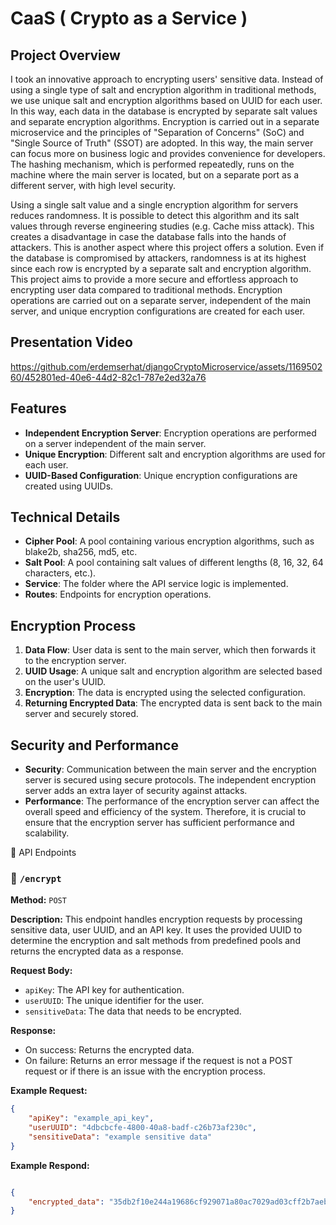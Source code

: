 # CaaS ( Crypto as a Service )

## Project Overview

I took an innovative approach to encrypting users' sensitive data. Instead of using a single type of salt and encryption algorithm in traditional methods, we use unique salt and encryption algorithms based on UUID for each user. In this way, each data in the database is encrypted by separate salt values and separate encryption algorithms.
Encryption is carried out in a separate microservice and the principles of "Separation of Concerns" (SoC) and "Single Source of Truth" (SSOT) are adopted. In this way, the main server can focus more on business logic and provides convenience for developers. The hashing mechanism, which is performed repeatedly, runs on the machine where the main server is located, but on a separate port as a different server, with high level security.

Using a single salt value and a single encryption algorithm for servers reduces randomness. It is possible to detect this algorithm and its salt values through reverse engineering studies (e.g. Cache miss attack). This creates a disadvantage in case the database falls into the hands of attackers. This is another aspect where this project offers a solution. Even if the database is compromised by attackers, randomness is at its highest since each row is encrypted by a separate salt and encryption algorithm.
This project aims to provide a more secure and effortless approach to encrypting user data compared to traditional methods. Encryption operations are carried out on a separate server, independent of the main server, and unique encryption configurations are created for each user.

## Presentation Video

https://github.com/erdemserhat/djangoCryptoMicroservice/assets/116950260/452801ed-40e6-44d2-82c1-787e2ed32a76



## Features
- **Independent Encryption Server**: Encryption operations are performed on a server independent of the main server.
- **Unique Encryption**: Different salt and encryption algorithms are used for each user.
- **UUID-Based Configuration**: Unique encryption configurations are created using UUIDs.

## Technical Details
- **Cipher Pool**: A pool containing various encryption algorithms, such as blake2b, sha256, md5, etc.
- **Salt Pool**: A pool containing salt values of different lengths (8, 16, 32, 64 characters, etc.).
- **Service**: The folder where the API service logic is implemented.
- **Routes**: Endpoints for encryption operations.

## Encryption Process
1. **Data Flow**: User data is sent to the main server, which then forwards it to the encryption server.
2. **UUID Usage**: A unique salt and encryption algorithm are selected based on the user's UUID.
3. **Encryption**: The data is encrypted using the selected configuration.
4. **Returning Encrypted Data**: The encrypted data is sent back to the main server and securely stored.

## Security and Performance
- **Security**: Communication between the main server and the encryption server is secured using secure protocols. The independent encryption server adds an extra layer of security against attacks.
- **Performance**: The performance of the encryption server can affect the overall speed and efficiency of the system. Therefore, it is crucial to ensure that the encryption server has sufficient performance and scalability.




📡 API Endpoints

### 📌 `/encrypt`

**Method:** `POST`

**Description:**
This endpoint handles encryption requests by processing sensitive data, user UUID, and an API key. It uses the provided UUID to determine the encryption and salt methods from predefined pools and returns the encrypted data as a response.

**Request Body:**
- `apiKey`: The API key for authentication.
- `userUUID`: The unique identifier for the user.
- `sensitiveData`: The data that needs to be encrypted.

**Response:**
- On success: Returns the encrypted data.
- On failure: Returns an error message if the request is not a POST request or if there is an issue with the encryption process.

**Example Request:**
```json
{
    "apiKey": "example_api_key",
    "userUUID": "4dbcbcfe-4800-40a8-badf-c26b73af230c",
    "sensitiveData": "example sensitive data"
}
```

**Example Respond:**
```json

{
    "encrypted_data": "35db2f10e244a19686cf929071a80ac7029ad03cff2b7aebff4bac148c7dd32f64cf96c0b4122eb61f4ced1bba6672c1"
}
```
